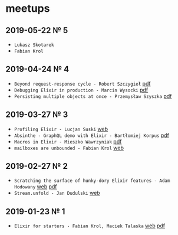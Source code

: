 # meetups

## 2019-05-22 № 5

- `Lukasz Skotarek`
- `Fabian Krol`

## 2019-04-24 № 4

- `Beyond request-response cycle - Robert Szczygieł` [pdf](./2019-04-24/Beyond_request-response_Cycle.pdf)
- `Debugging Elixir in production - Marcin Wysocki` [pdf](./2019-04-24/debugging_elixir_in_production.pdf)
- `Persisting multiple objects at once - Przemysław Szyszka` [pdf](./2019-04-24/persisting_multiple_objects_at_once.pdf)

## 2019-03-27 № 3

- `Profiling Elixir - Lucjan Suski` [web](https://slides.com/lucjansuski/profiling-elixir)
- `Absinthe - GraphQL demo with Elixir - Bartłomiej Korpus` [pdf](./2019-03-27/absinthe_graphql/absinthe_graphql.pdf)
- `Macros in Elixir - Mieszko Wawrzyniak` [pdf](./2019-03-27/macros/macros.pdf)
- `mailboxes are unbounded - Fabian Krol` [web](https://fabiankrol.github.io/mailboxes-are-unbounded/)

## 2019-02-27 № 2

- `Scratching the surface of hunky-dory Elixir features - Adam Hodowany` [web](https://www.slideshare.net/AdamHodowany/scratching-the-surface-of-hunkydory-elixir-features) [pdf](./2019-02-27/scratching-the-surface-of-hunky-dory-elixir-features.pdf)
- `Stream.unfold - Jan Dudulski` [web](https://slides.com/jandudulski/stream-unfold/)

## 2019-01-23 № 1

-  `Elixir for starters - Fabian Krol, Maciek Talaska` [web](https://elixir-wroclaw.github.io/elixir-intro/) [pdf](./2019-01-23/elixir-for-starters.pdf)
